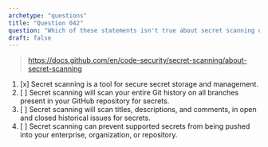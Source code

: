 ```yaml
---
archetype: "questions"
title: "Question 042"
question: "Which of these statements isn't true about secret scanning on GitHub?"
draft: false
---
```


> https://docs.github.com/en/code-security/secret-scanning/about-secret-scanning
1. [x] Secret scanning is a tool for secure secret storage and management.
1. [ ] Secret scanning will scan your entire Git history on all branches present in your GitHub repository for secrets.
1. [ ] Secret scanning will scan titles, descriptions, and comments, in open and closed historical issues for secrets.
1. [ ] Secret scanning can prevent supported secrets from being pushed into your enterprise, organization, or repository.
